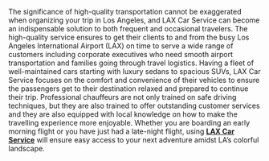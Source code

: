 <p><span style="font-weight: 400;">The significance of high-quality transportation cannot be exaggerated when organizing your trip in Los Angeles, and LAX Car Service can become an indispensable solution to both frequent and occasional travelers. The high-quality service ensures to get their clients to and from the busy Los Angeles International Airport (LAX) on time to serve a wide range of customers including corporate executives who need smooth airport transportation and families going through travel logistics. Having a fleet of well-maintained cars starting with luxury sedans to spacious SUVs, LAX Car Service focuses on the comfort and convenience of their vehicles to ensure the passengers get to their destination relaxed and prepared to continue their trip. Professional chauffeurs are not only trained on safe driving techniques, but they are also trained to offer outstanding customer services and they are also equipped with local knowledge on how to make the travelling experience more enjoyable. Whether you are boarding an early morning flight or you have just had a late-night flight, using </span><a href="https://carservicelosangeles.us/service/airport-transfer"><strong>LAX Car Service</strong></a><span style="font-weight: 400;"> will ensure easy access to your next adventure amidst LA&rsquo;s colorful landscape.</span></p>
